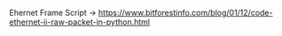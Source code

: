 Ehernet Frame Script -> https://www.bitforestinfo.com/blog/01/12/code-ethernet-ii-raw-packet-in-python.html